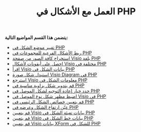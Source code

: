 ﻿---
title: العمل مع الأشكال في PHP
type: docs
weight: 100
url: /ar/java/working-with-shapes-in-php/
---
**يتضمن هذا القسم المواضيع التالية:**

- [تغيير موضع الشكل في PHP](/diagram/ar/java/change-the-position-of-a-shape-in-php/)
- [ربط الأشكال الفرعية للمجموعات في PHP](/diagram/ar/java/connect-sub-shapes-of-the-groups-in-php/)
- [استخراج كافة الصور من صفحة Visio بلغة PHP](/diagram/ar/java/extract-all-images-from-a-visio-page-in-php/)
- [احصل على أيقونات لأشكال Visio مختلفة في PHP](/diagram/ar/java/get-icons-of-various-visio-shapes-in-php/)
- [اقرأ Visio بيانات الشكل في PHP](/diagram/ar/java/read-visio-shape-data-in-php/)
- [استبدل شكل صورة Visio Diagram في PHP](/diagram/ar/java/replace-a-picture-shape-of-the-visio-diagram-in-php/)
- [استرجع Visio معلومات الشكل في PHP](/diagram/ar/java/retrieve-visio-shape-information-in-php/)
- [قم بتدوير شكل بزاوية مناسبة في PHP](/diagram/ar/java/rotate-a-shape-with-suitable-angle-in-php/)
- [حدد خيار إعادة التوجيه لشكل الموصل في PHP](/diagram/ar/java/select-reroute-option-of-the-connector-shape-in-php/)
- [اضبط مظهر شكل نوع الموصل في Visio في PHP](/diagram/ar/java/set-appearance-of-the-connector-type-shape-in-visio-in-php/)
- [قم بتعيين خصائص الشكل الرئيسي في PHP](/diagram/ar/java/set-milestone-shape-properties-in-php/)
- [عيّن ارتفاع الشكل وعرضه في PHP](/diagram/ar/java/set-the-height-and-width-of-a-shape-in-php/)
- [قم بتعيين Visio بيانات تعبئة الشكل في PHP](https://docs.aspose.com/diagram/java/set-visio-shape-s-fill-data-in-php/)
- [قم بتعيين Visio بيانات خط الشكل في PHP](https://docs.aspose.com/diagram/java/set-visio-shape-s-line-data-in-php/)
- [قم بتعيين Visio بيانات XForm للشكل في PHP](https://docs.aspose.com/diagram/java/set-visio-shape-s-xform-data-in-php/)
